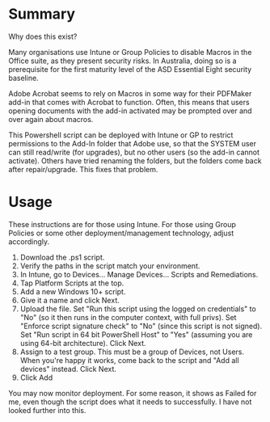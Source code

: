 # Summary
Why does this exist?

Many organisations use Intune or Group Policies to disable Macros in the Office suite, as they present security risks. In Australia, doing so is a prerequisite for the first maturity level of the ASD Essential Eight security baseline.

Adobe Acrobat seems to rely on Macros in some way for their PDFMaker add-in that comes with Acrobat to function. Often, this means that users opening documents with the add-in activated may be prompted over and over again about macros.

This Powershell script can be deployed with Intune or GP to restrict permissions to the Add-In folder that Adobe use, so that the SYSTEM user can still read/write (for upgrades), but no other users (so the add-in cannot activate). Others have tried renaming the folders, but the folders come back after repair/upgrade. This fixes that problem.

# Usage
These instructions are for those using Intune. For those using Group Policies or some other deployment/management technology, adjust accordingly.

1. Download the .ps1 script.
2. Verify the paths in the script match your environment.
3. In Intune, go to Devices... Manage Devices... Scripts and Remediations.
4. Tap Platform Scripts at the top.
5. Add a new Windows 10+ script.
6. Give it a name and click Next.
7. Upload the file. Set "Run this script using the logged on credentials" to "No" (so it then runs in the computer context, with full privs). Set "Enforce script signature check" to "No" (since this script is not signed). Set "Run script in 64 bit PowerShell Host" to "Yes" (assuming you are using 64-bit architecture). Click Next.
8. Assign to a test group. This must be a group of Devices, not Users. When you're happy it works, come back to the script and "Add all devices" instead. Click Next.
9. Click Add

You may now monitor deployment. For some reason, it shows as Failed for me, even though the script does what it needs to successfully. I have not looked further into this.
